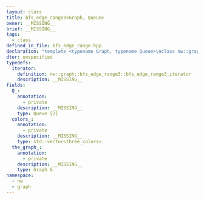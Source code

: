 ```yaml
---
layout: class
title: bfs_edge_range3<Graph, Queue>
owner: __MISSING__
brief: __MISSING__
tags:
  - class
defined_in_file: bfs_edge_range.hpp
declaration: "template <typename Graph, typename Queue>\nclass nw::graph::bfs_edge_range3;"
dtor: unspecified
typedefs:
  iterator:
    definition: nw::graph::bfs_edge_range3::bfs_edge_range3_iterator
    description: __MISSING__
fields:
  Q_:
    annotation:
      - private
    description: __MISSING__
    type: Queue [2]
  colors_:
    annotation:
      - private
    description: __MISSING__
    type: std::vector<three_colors>
  the_graph_:
    annotation:
      - private
    description: __MISSING__
    type: Graph &
namespace:
  - nw
  - graph
---
```


```{index}  bfs_edge_range3<Graph, Queue>
```

